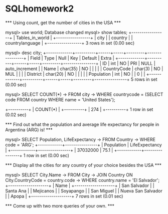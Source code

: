 # SQLhomework2

*** Using count, get the number of cities in the USA ***


mysql> use world;
Database changed
mysql> show tables;
+-----------------+
| Tables_in_world |
+-----------------+
| city            |
| country         |
| countrylanguage |
+-----------------+
3 rows in set (0.00 sec)

mysql> desc city;
+-------------+----------+------+-----+---------+----------------+
| Field       | Type     | Null | Key | Default | Extra          |
+-------------+----------+------+-----+---------+----------------+
| ID          | int      | NO   | PRI | NULL    | auto_increment |
| Name        | char(35) | NO   |     |         |                |
| CountryCode | char(3)  | NO   | MUL |         |                |
| District    | char(20) | NO   |     |         |                |
| Population  | int      | NO   |     | 0       |                |
+-------------+----------+------+-----+---------+----------------+
5 rows in set (0.00 sec)

mysql> SELECT COUNT(*)
    -> FROM city
    -> WHERE countrycode = (SELECT code FROM country WHERE name = 'United States');

+----------+
| COUNT(*) |
+----------+
|      274 |
+----------+
1 row in set (0.02 sec)









*** Find out what the population and average life expectancy for people in Argentina (ARG) is! ***


mysql> SELECT Population, LifeExpectancy
    -> FROM Country
    -> WHERE code = 'ARG';
+------------+----------------+
| Population | LifeExpectancy |
+------------+----------------+
|   37032000 |           75.1 |
+------------+----------------+
1 row in set (0.00 sec)









*** Display all the cities for any country of your choice besides the USA ***


mysql> SELECT City.Name
    -> FROM City
    -> JOIN Country ON City.CountryCode = country.code
    -> WHERE country.name = 'El Salvador';
+--------------------+
| Name               |
+--------------------+
| San Salvador       |
| Santa Ana          |
| Mejicanos          |
| Soyapango          |
| San Miguel         |
| Nueva San Salvador |
| Apopa              |
+--------------------+
7 rows in set (0.01 sec)






*** Come up with two more queries of your own. ***


